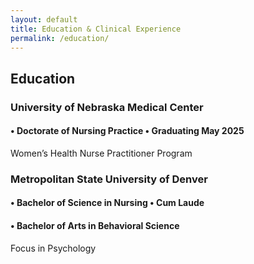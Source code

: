 ```yaml
---
layout: default
title: Education & Clinical Experience
permalink: /education/
---
```

## Education

### University of Nebraska Medical Center
#### • Doctorate of Nursing Practice • Graduating May 2025
Women’s Health Nurse Practitioner Program

### Metropolitan State University of Denver
#### • Bachelor of Science in Nursing • Cum Laude
#### • Bachelor of Arts in Behavioral Science 
Focus in Psychology 
